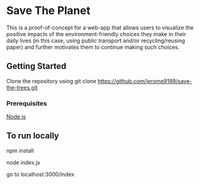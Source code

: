 # Save The Planet
This is a proof-of-concept for a web-app that allows users to visualize the positive impacts of the environment-friendly choices they make in their daily lives (in this case, using public transport and/or recycling/reusing paper) and further motivates them to continue making such choices.

## Getting Started
Clone the repository using git clone https://github.com/jerome9189/save-the-trees.git
### Prerequisites 
[Node.js](https://nodejs.org/en/download/)

## To run locally
npm install

node index.js

go to localhost:3000/index
